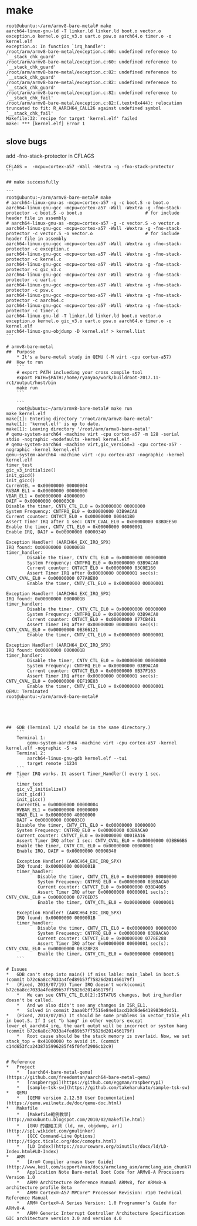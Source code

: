 

# make

```
root@ubuntu:~/arm/armv8-bare-metal# make
aarch64-linux-gnu-ld -T linker.ld linker.ld boot.o vector.o exception.o kernel.o gic_v3.o uart.o psw.o aarch64.o timer.o -o kernel.elf
exception.o: In function `irq_handle':
/root/arm/armv8-bare-metal/exception.c:60: undefined reference to `__stack_chk_guard'
/root/arm/armv8-bare-metal/exception.c:60: undefined reference to `__stack_chk_guard'
/root/arm/armv8-bare-metal/exception.c:82: undefined reference to `__stack_chk_guard'
/root/arm/armv8-bare-metal/exception.c:82: undefined reference to `__stack_chk_guard'
/root/arm/armv8-bare-metal/exception.c:82: undefined reference to `__stack_chk_fail'
/root/arm/armv8-bare-metal/exception.c:82:(.text+0x444): relocation truncated to fit: R_AARCH64_CALL26 against undefined symbol `__stack_chk_fail'
Makefile:32: recipe for target 'kernel.elf' failed
make: *** [kernel.elf] Error 1
```

## slove bugs
add -fno-stack-protector in CFLAGS
````
CFLAGS =  -mcpu=cortex-a57 -Wall -Wextra -g -fno-stack-protector
```

## make successfully

```
root@ubuntu:~/arm/armv8-bare-metal# make 
# aarch64-linux-gnu-as -mcpu=cortex-a57 -g -c boot.S -o boot.o
aarch64-linux-gnu-gcc -mcpu=cortex-a57 -Wall -Wextra -g -fno-stack-protector -c boot.S -o boot.o                        # for include header file in assembly
# aarch64-linux-gnu-as -mcpu=cortex-a57 -g -c vector.S -o vector.o
aarch64-linux-gnu-gcc -mcpu=cortex-a57 -Wall -Wextra -g -fno-stack-protector -c vector.S -o vector.o                    # for include header file in assembly
aarch64-linux-gnu-gcc -mcpu=cortex-a57 -Wall -Wextra -g -fno-stack-protector -c exception.c
aarch64-linux-gnu-gcc -mcpu=cortex-a57 -Wall -Wextra -g -fno-stack-protector -c kernel.c
aarch64-linux-gnu-gcc -mcpu=cortex-a57 -Wall -Wextra -g -fno-stack-protector -c gic_v3.c
aarch64-linux-gnu-gcc -mcpu=cortex-a57 -Wall -Wextra -g -fno-stack-protector -c uart.c
aarch64-linux-gnu-gcc -mcpu=cortex-a57 -Wall -Wextra -g -fno-stack-protector -c psw.c
aarch64-linux-gnu-gcc -mcpu=cortex-a57 -Wall -Wextra -g -fno-stack-protector -c aarch64.c
aarch64-linux-gnu-gcc -mcpu=cortex-a57 -Wall -Wextra -g -fno-stack-protector -c timer.c
aarch64-linux-gnu-ld -T linker.ld linker.ld boot.o vector.o exception.o kernel.o gic_v3.o uart.o psw.o aarch64.o timer.o -o kernel.elf
aarch64-linux-gnu-objdump -D kernel.elf > kernel.list
```

# armv8-bare-metal
##	Purpose
	* It's a bare-metal study in QEMU (-M virt -cpu cortex-a57)
##	How to run
	```
	# export PATH inclueding your cross compile tool
	export PATH=$PATH:/home/ryanyao/work/buildroot-2017.11-rc1/output/host/bin
	make run
	```
	
	```
	root@ubuntu:~/arm/armv8-bare-metal# make run
make kernel.elf
make[1]: Entering directory '/root/arm/armv8-bare-metal'
make[1]: 'kernel.elf' is up to date.
make[1]: Leaving directory '/root/arm/armv8-bare-metal'
# qemu-system-aarch64 -machine virt -cpu cortex-a57 -m 128 -serial stdio -nographic -nodefaults -kernel kernel.elf
# qemu-system-aarch64 -machine virt,gic_version=3 -cpu cortex-a57 -nographic -kernel kernel.elf
qemu-system-aarch64 -machine virt -cpu cortex-a57 -nographic -kernel kernel.elf
timer_test
gic_v3_initialize()
init_gicd()
init_gicc()
CurrentEL = 0x00000000 00000004
RVBAR_EL1 = 0x00000000 00000000
VBAR_EL1 = 0x00000000 40000000
DAIF = 0x00000000 000003C0
Disable the timer, CNTV_CTL_EL0 = 0x00000000 00000000
System Frequency: CNTFRQ_EL0 = 0x00000000 03B9ACA0
Current counter: CNTVCT_EL0 = 0x00000000 000441B0
Assert Timer IRQ after 1 sec: CNTV_CVAL_EL0 = 0x00000000 03BDEE50
Enable the timer, CNTV_CTL_EL0 = 0x00000000 00000001
Enable IRQ, DAIF = 0x00000000 00000340

Exception Handler! (AARCH64_EXC_IRQ_SPX)
IRQ found: 0x00000000 0000001B
timer_handler: 
        Disable the timer, CNTV_CTL_EL0 = 0x00000000 00000000
        System Frequency: CNTFRQ_EL0 = 0x00000000 03B9ACA0
        Current counter: CNTVCT_EL0 = 0x00000000 03C0E160
        Assert Timer IRQ after 0x00000000 00000001 sec(s): CNTV_CVAL_EL0 = 0x00000000 077A8E00
        Enable the timer, CNTV_CTL_EL0 = 0x00000000 00000001

Exception Handler! (AARCH64_EXC_IRQ_SPX)
IRQ found: 0x00000000 0000001B
timer_handler: 
        Disable the timer, CNTV_CTL_EL0 = 0x00000000 00000000
        System Frequency: CNTFRQ_EL0 = 0x00000000 03B9ACA0
        Current counter: CNTVCT_EL0 = 0x00000000 077CB481
        Assert Timer IRQ after 0x00000000 00000001 sec(s): CNTV_CVAL_EL0 = 0x00000000 0B366121
        Enable the timer, CNTV_CTL_EL0 = 0x00000000 00000001

Exception Handler! (AARCH64_EXC_IRQ_SPX)
IRQ found: 0x00000000 0000001B
timer_handler: 
        Disable the timer, CNTV_CTL_EL0 = 0x00000000 00000000
        System Frequency: CNTFRQ_EL0 = 0x00000000 03B9ACA0
        Current counter: CNTVCT_EL0 = 0x00000000 0B37F163
        Assert Timer IRQ after 0x00000000 00000001 sec(s): CNTV_CVAL_EL0 = 0x00000000 0EF19E03
        Enable the timer, CNTV_CTL_EL0 = 0x00000000 00000001
QEMU: Terminated
root@ubuntu:~/arm/armv8-bare-metal# 
	```
	
	
	
	
##	GDB (Terminal 1/2 should be in the same directory.)
	```
	Terminal 1:
		qemu-system-aarch64 -machine virt -cpu cortex-a57 -kernel kernel.elf -nographic -S -s
	Terminal 2:
		aarch64-linux-gnu-gdb kernel.elf --tui
		target remote :1234
	```
##	Timer IRQ works. It assert Timer_Handler() every 1 sec.
	```
	timer_test
	gic_v3_initialize()
	init_gicd()
	init_gicc()
	CurrentEL = 0x00000000 00000004
	RVBAR_EL1 = 0x00000000 00000000
	VBAR_EL1 = 0x00000000 40000000
	DAIF = 0x00000000 000003C0
	Disable the timer, CNTV_CTL_EL0 = 0x00000000 00000000
	System Frequency: CNTFRQ_EL0 = 0x00000000 03B9ACA0
	Current counter: CNTVCT_EL0 = 0x00000000 0001BA16
	Assert Timer IRQ after 1 sec: CNTV_CVAL_EL0 = 0x00000000 03BB66B6
	Enable the timer, CNTV_CTL_EL0 = 0x00000000 00000001
	Enable IRQ, DAIF = 0x00000000 00000340
	
	Exception Handler! (AARCH64_EXC_IRQ_SPX)
	IRQ found: 0x00000000 0000001B
	timer_handler:
			Disable the timer, CNTV_CTL_EL0 = 0x00000000 00000000
			System Frequency: CNTFRQ_EL0 = 0x00000000 03B9ACA0
			Current counter: CNTVCT_EL0 = 0x00000000 03BD40D5
			Assert Timer IRQ after 0x00000000 00000001 sec(s): CNTV_CVAL_EL0 = 0x00000000 0776ED75
			Enable the timer, CNTV_CTL_EL0 = 0x00000000 00000001
	
	Exception Handler! (AARCH64_EXC_IRQ_SPX)
	IRQ found: 0x00000000 0000001B
	timer_handler:
			Disable the timer, CNTV_CTL_EL0 = 0x00000000 00000000
			System Frequency: CNTFRQ_EL0 = 0x00000000 03B9ACA0
			Current counter: CNTVCT_EL0 = 0x00000000 0778E288
			Assert Timer IRQ after 0x00000000 00000001 sec(s): CNTV_CVAL_EL0 = 0x00000000 0B328F28
			Enable the timer, CNTV_CTL_EL0 = 0x00000000 00000001
	```

# Issues
*	GDB can't step into main() if miss lable: main_label in boot.S (commit b72c6a8cc7033a4fed89b57f75826d201466179f)
*	(Fixed, 2018/07/19) Timer IRQ doesn't work(commit b72c6a8cc7033a4fed89b57f75826d201466179f)
	*	We can see CNTV_CTL_EL0[2]:ISTATUS changes, but irq_handler doesn't be called.
	*	And we also didn't see any changes in ISR_EL1. 
	* 	Solved in commit 2aaa0bff7516e84e01acd10d8de64189839d9d51.
*	(Fixed, 2018/07/05) It should be some problems in vector_table_el1 in boot.S. If I set "b hang" in other vectors except lower_el_aarch64_irq, the uart outpt will be incorrect or system hang (commit b72c6a8cc7033a4fed89b57f75826d201466179f)
	*	Root cause should be the stack memory is overlaid. Now, we set stack_top = 0x41000000 to avoid it. (commit c14d653fca24387b5996285f45f0fef2906cb2c9)


# Reference
*	Project
	*   [aarch64-bare-metal-qemu](https://github.com/freedomtan/aarch64-bare-metal-qemu)
	*   [raspberrypi](https://github.com/eggman/raspberrypi)
	*   [sample-tsk-sw](https://github.com/takeharukato/sample-tsk-sw)
*   QEMU
	*   [QEMU version 2.12.50 User Documentation](https://qemu.weilnetz.de/doc/qemu-doc.html)
*   Makefile
	*   [Makefile範例教學](http://maxubuntu.blogspot.com/2010/02/makefile.html)
	*   [GNU 的連結工具 (ld, nm, objdump, ar)](http://sp1.wikidot.com/gnulinker)
	*   [GCC Command-Line Options](http://tigcc.ticalc.org/doc/comopts.html)
	*   [LD Index](https://sourceware.org/binutils/docs/ld/LD-Index.html#LD-Index)
*	ARM
	*	[Arm® Compiler armasm User Guide](http://www.keil.com/support/man/docs/armclang_asm/armclang_asm_chunk708094578.htm)
	*	Application Note Bare-metal Boot Code for ARMv8-A Processors Version 1.0
	*	ARM® Architecture Reference Manual ARMv8, for ARMv8-A architecture profile Beta
	*	ARM® Cortex®-A57 MPCore™ Processor Revision: r1p0 Technical Reference Manual
	*	ARM® Cortex®-A Series Version: 1.0 Programmer’s Guide for ARMv8-A
	*	ARM® Generic Interrupt Controller Architecture Specification GIC architecture version 3.0 and version 4.0
